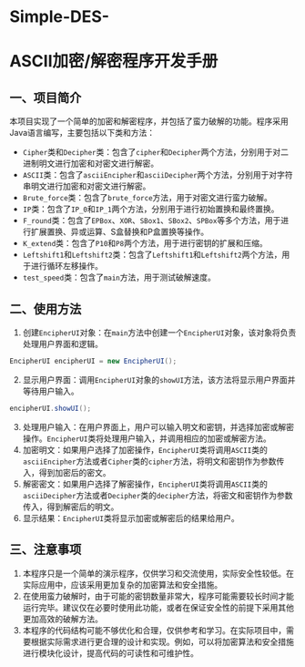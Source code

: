 # Simple-DES-
ASCII加密/解密程序开发手册
=================

一、项目简介
------

本项目实现了一个简单的加密和解密程序，并包括了蛮力破解的功能。程序采用Java语言编写，主要包括以下类和方法：

* `Cipher`类和`Decipher`类：包含了`cipher`和`Decipher`两个方法，分别用于对二进制明文进行加密和对密文进行解密。
* `ASCII`类：包含了`asciiEncipher`和`asciiDecipher`两个方法，分别用于对字符串明文进行加密和对密文进行解密。
* `Brute_force`类：包含了`brute_force`方法，用于对密文进行蛮力破解。
* `IP`类：包含了`IP_0`和`IP_1`两个方法，分别用于进行初始置换和最终置换。
* `F_round`类：包含了`EPBox`、`XOR`、`SBox1`、`SBox2`、`SPBox`等多个方法，用于进行扩展置换、异或运算、S盒替换和P盒置换等操作。
* `K_extend`类：包含了`P10`和`P8`两个方法，用于进行密钥的扩展和压缩。
* `Leftshift1`和`Leftshift2`类：包含了`Leftshift1`和`Leftshift2`两个方法，用于进行循环左移操作。
* `test_speed`类：包含了`main`方法，用于测试破解速度。


二、使用方法
------

1. 创建`EncipherUI`对象：在`main`方法中创建一个`EncipherUI`对象，该对象将负责处理用户界面和逻辑。


```java
EncipherUI encipherUI = new EncipherUI();
```
2. 显示用户界面：调用`EncipherUI`对象的`showUI`方法，该方法将显示用户界面并等待用户输入。


```java
encipherUI.showUI();
```
3. 处理用户输入：在用户界面上，用户可以输入明文和密钥，并选择加密或解密操作。`EncipherUI`类将处理用户输入，并调用相应的加密或解密方法。
4. 加密明文：如果用户选择了加密操作，`EncipherUI`类将调用`ASCII`类的`asciiEncipher`方法或者`Cipher`类的`cipher`方法，将明文和密钥作为参数传入，得到加密后的密文。
5. 解密密文：如果用户选择了解密操作，`EncipherUI`类将调用`ASCII`类的`asciiDecipher`方法或者`Decipher`类的`decipher`方法，将密文和密钥作为参数传入，得到解密后的明文。
6. 显示结果：`EncipherUI`类将显示加密或解密后的结果给用户。


三、注意事项
------

1. 本程序只是一个简单的演示程序，仅供学习和交流使用，实际安全性较低。在实际应用中，应该采用更加复杂的加密算法和安全措施。
2. 在使用蛮力破解时，由于可能的密钥数量非常大，程序可能需要较长时间才能运行完毕。建议仅在必要时使用此功能，或者在保证安全性的前提下采用其他更加高效的破解方法。
3. 本程序的代码结构可能不够优化和合理，仅供参考和学习。在实际项目中，需要根据实际需求进行更合理的设计和实现。例如，可以将加密算法和安全措施进行模块化设计，提高代码的可读性和可维护性。
